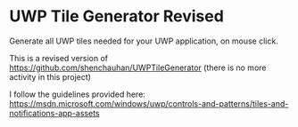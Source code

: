 # UWP Tile Generator Revised

Generate all UWP tiles needed for your UWP application, on mouse click.


This is a revised version of https://github.com/shenchauhan/UWPTileGenerator (there is no more activity in this project)

I follow the guidelines provided here:
https://msdn.microsoft.com/windows/uwp/controls-and-patterns/tiles-and-notifications-app-assets
